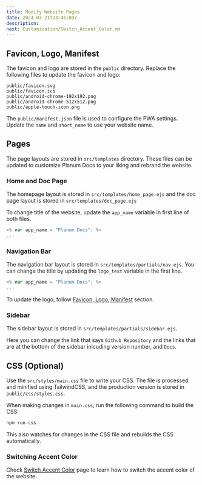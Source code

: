```yaml
---
title: Modify Website Pages
date: 2024-03-21T23:46:03Z
description:
next: Customization/Switch_Accent_Color.md
---
```


## Favicon, Logo, Manifest

The favicon and logo are stored in the `public` directory. Replace the following files to update the favicon and logo:

```text
public/favicon.svg
public/favicon.ico
public/android-chrome-192x192.png
public/android-chrome-512x512.png
public/apple-touch-icon.png
```

The `public/manifest.json` file is used to configure the PWA settings. Update the `name` and `short_name` to use your website name.

## Pages

The page layouts are stored in `src/templates` directory. These files can be updated to customize Planum Docs to your liking and rebrand the website.

### Home and Doc Page

The homepage layout is stored in `src/templates/home_page.ejs` and the doc page layout is stored in `src/templates/doc_page.ejs`

To change title of the website, update the `app_name` variable in first line of both files.

```javascript lines
<% var app_name = "Planum Docs"; %>
...
```

### Navigation Bar

The navigation bar layout is stored in `src/templates/partials/nav.ejs`. You can change the title by updating the `logo_text` variable in the first line.

```javascript lines
<% var app_name = "Planum Docs"; %>
...
```

To update the logo, follow [Favicon, Logo, Manifest](#favicon%2C-logo%2C-manifest) section.

### Sidebar

The sidebar layout is stored in `src/templates/partials/sidebar.ejs`.

Here you can change the link that says `Github Repository` and the links that are at the bottom of the sidebar inlcuding version number, and `Docs`.

## CSS (Optional)

Use the `src/styles/main.css` file to write your CSS. The file is processed and minified using TailwindCSS, and the production version is stored in `public/css/styles.css`.

When making changes in `main.css`, run the following command to build the CSS:

```bash
npm run css
```

This also watches for changes in the CSS file and rebuilds the CSS automatically.

### Switching Accent Color

Check [Switch Accent Color](/Customization/Switch_Accent_Color.html) page to learn how to switch the accent color of the website.

